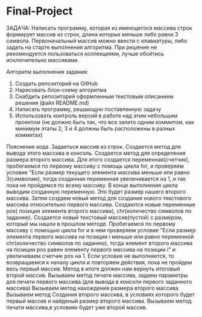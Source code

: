# Final-Project
ЗАДАЧА:
Написать программу, которая из имеющегося массива строк формирует массив из строк, длина которых меньше либо равна 3 символа. Первоначальный массив можно ввести с клавиатуры, либо задать на старте выполнения алгоритма. При решение не рекомендуется пользоваться коллекциями, лучше обойтись исключительно массивами.

Алгоритм выполнения задания:
1. Создать репозиторий на GitHub
2. Нарисовать блок-схему алгоритма
3. Снабдить репозиторий оформленным текстовым описанием решения (файл README.md)
4. Написать программу, решающую поставленную задачу
5. Использовать контроль версий в работе над этим небольшим проектом (не должно быть так, что все залито одним коммитом, как минимум этапы 2, 3 и 4 должны быть расположены в разных коммитах)



Пояснение кода.
Задаеться массив из строк. Создается метод для вывода этого массива в консоль. Создается метод для определения размера второго массива. Для этого создается переменная(счетчик), пробегаемся по первому массиву с помощь цикла for, и проверяем условие "Если размер текущего элемента массива меньше или равно 3(символам), тогда созданная переменная увеличивается на 1, и так пока не пройдемся по всему массиву. В конце выполнения цикла выводим созданную переменную. Это будет размер нашего второго массива.
Затем создаем новый метод для создания нового текстового массива относительно первого массива. Создаются новые переменные pos( позиция элемента второго массива), chr(количество символов по заданию). Создается новый текстовый массив(пустой) с размером, который мы нашли в прошлом методе. Пробегаемся по первому массиву с помощью цикла for и в нем проверяем условие "Если размер элемента первого массива на позиции i меньше или равно переменной chr(количество символов по заданию), тогда элемент второго массива на позиции pos равен элементу первого массива на позиции i" и увеличиваем счетчик pos на 1. Если условие не выполняется, то возвращаемся к началу цикла и повторяем действия, пока не пройдем весь первый массив. Метод в итоге должен нам вернуть итоговый второй массив.
Вызываем метод печати массива, задаем параметры для печати первого массива.(для вывода в консоли первого заданного массива)
Вызываем метод нахождения размера второго массива.
Вызываем метод Создания второго массива, в условиях которого будет первый массив и найденый размер второго массива.
Вызываем метод печати массива,в условиях будет уже второй массив.
